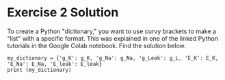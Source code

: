 # Exercise 2 Solution

To create a Python "dictionary," you want to use curvy brackets to make a "list" with a specific format. This was explained in one of the linked Python tutorials in the Google Colab notebook. Find the solution below. 

```
my_dictionary = {'g_K': g_K, 'g_Na': g_Na, 'g_Leak': g_L, 'E_K': E_K, 'E_Na': E_Na, 'E_leak': E_leak}
print (my_dictionary)
```
